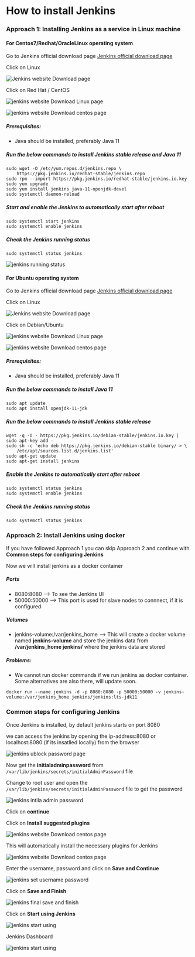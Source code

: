 # How to install Jenkins

### Approach 1: Installing Jenkins as a service in Linux machine

#### For Centos7/Redhat/OracleLinux operating system
Go to Jenkins official download page [Jenkins official download page](https://www.jenkins.io/doc/book/installing/)

Click on Linux

![Jenkins website Download page](/content/jenkins/tutorials/common/images/installation/jenkins-website-dowload-page.png)

Click on Red Hat / CentOS

![jenkins website Download Linux page](/content/jenkins/tutorials/common/images/installation/jenkins-website-download-linux-page.png)

![jenkins website Download centos page](/content/jenkins/tutorials/common/images/installation/jenkins-website-download-centos-page.png)

##### Prerequisites:
* Java should be installed, preferably Java 11

##### Run the below commands to install Jenkins stable release and Java 11
```Shell
sudo wget -O /etc/yum.repos.d/jenkins.repo \
    https://pkg.jenkins.io/redhat-stable/jenkins.repo
sudo rpm --import https://pkg.jenkins.io/redhat-stable/jenkins.io.key
sudo yum upgrade
sudo yum install jenkins java-11-openjdk-devel
sudo systemctl daemon-reload
```

##### Start and enable the Jenkins to automatically start after reboot
```Shell
sudo systemctl start jenkins
sudo systemctl enable jenkins
```

##### Check the Jenkins running status
```
sudo systemctl status jenkins
```
![jenkins running status](/content/jenkins/tutorials/common/images/installation/jenkins-running-status.png)

#### For Ubuntu operating system
Go to Jenkins official download page [Jenkins official download page](https://www.jenkins.io/doc/book/installing/)

Click on Linux

![Jenkins website Download page](/content/jenkins/tutorials/common/images/installation/jenkins-website-dowload-page.png)

Click on Debian/Ubuntu

![jenkins website Download Linux page](/content/jenkins/tutorials/common/images/installation/jenkins-website-download-linux-page-ubuntu.png)

![jenkins website Download centos page](/content/jenkins/tutorials/common/images/installation/jenkins-website-download-ubuntu-page.png)

##### Prerequisites:
* Java should be installed, preferably Java 11

##### Run the below commands to install Java 11
```
sudo apt update
sudo apt install openjdk-11-jdk
```

##### Run the below commands to install Jenkins stable release
```Shell
wget -q -O - https://pkg.jenkins.io/debian-stable/jenkins.io.key | sudo apt-key add -
sudo sh -c 'echo deb https://pkg.jenkins.io/debian-stable binary/ > \
    /etc/apt/sources.list.d/jenkins.list'
sudo apt-get update
sudo apt-get install jenkins
```

##### Enable the Jenkins to automatically start after reboot
```Shell
sudo systemctl status jenkins
sudo systemctl enable jenkins
```

##### Check the Jenkins running status
```
sudo systemctl status jenkins
```

### Approach 2: Install Jenkins using docker
If you have followed Approach 1 you can skip Approach 2 and continue with **Common steps for configuring Jenkins**

Now we will install jenkins as a docker container

##### Ports
* 8080:8080 --> To see the Jenkins UI
* 50000:50000 --> This port is used for slave nodes to connnect, if it is configured

##### Volumes
* jenkins-volume:/var/jenkins_home --> This will create a docker volume named **jenkins-volume** and store the jenkins data from **/var/jenkins_home jenkins/** where the jenkins data are stored

##### Problems:
* We cannot run docker commands if we run jenkins as docker container. Some alternatives are also there, will update soon.

```
docker run --name jenkins -d -p 8080:8080 -p 50000:50000 -v jenkins-volume:/var/jenkins_home jenkins/jenkins:lts-jdk11
```

<!---
**Optional:** If you want to run docker commands inside Jenkins use this approach
* Volume: /var/run/docker.sock:/var/run/docker.sock To execute docker commnads from jenkins
-->

### Common steps for configuring Jenkins
Once Jenkins is installed, by default jenkins starts on port 8080

we can access the jenkins by opening the ip-address:8080 or localhost:8080 (if its insatlled locally) from  the browser

![jenkins ublock password page](/content/jenkins/tutorials/common/images/installation/jenkins-unlock-password.png)

Now get the **initialadminpassword** from `/var/lib/jenkins/secrets/initialAdminPassword` file

Change to root user and open the `/var/lib/jenkins/secrets/initialAdminPassword` file to get the password

![jenkins intila admin password](/content/jenkins/tutorials/common/images/installation/jenkins-initial-admin-password.png)

Click on **continue**

Click on **Install suggested plugins** 

![jenkins website Download centos page](/content/jenkins/tutorials/common/images/installation/jenkins-suggested-plugins.png)

This will automatically install the necessary plugins for Jenkins

![jenkins website Download centos page](/content/jenkins/tutorials/common/images/installation/jenkins-suggested-plugins-installation.png)

Enter the username, password and click on **Save and Continue**

![jenkins set username password](/content/jenkins/tutorials/common/images/installation/jenkins-set-username-password.png)

Click on **Save and Finish**

![jenkins final save and finish](/content/jenkins/tutorials/common/images/installation/jenkins-finish.png)

Click on **Start using Jenkins**

![jenkins start using](/content/jenkins/tutorials/common/images/installation/jenkins-start-using.png)

Jenkins Dashboard

![jenkins start using](/content/jenkins/tutorials/common/images/installation/jenkins-dashboard.png)
